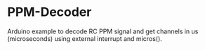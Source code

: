 # PPM-Decoder
Arduino example to decode RC PPM signal and get channels in us (microseconds) using external interrupt and micros().

